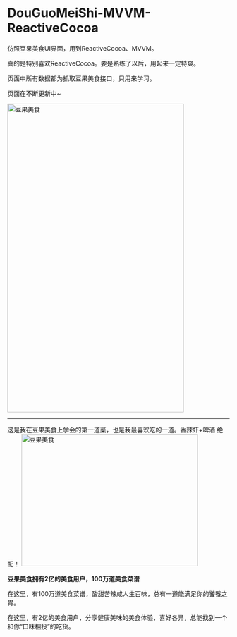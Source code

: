 # DouGuoMeiShi-MVVM-ReactiveCocoa

仿照豆果美食UI界面，用到ReactiveCocoa、MVVM。

真的是特别喜欢ReactiveCocoa。要是熟练了以后，用起来一定特爽。

页面中所有数据都为抓取豆果美食接口，只用来学习。

页面在不断更新中~


<img src="http://img.hb.aicdn.com/9eccf8d03bf34b456c6cabb4aba12736e165cd2526cdf9-AOJz0e_fw658" width="400px" height="700px" alt="豆果美食">


-----
这是我在豆果美食上学会的第一道菜，也是我最喜欢吃的一道。香辣虾+啤酒  绝配！
<img src="http://cp1.douguo.net/upload/caiku/d/2/5/600x400_d28b68268d40ee205316b9628c4ae0c5.jpg" width="400px" height="300px" alt="豆果美食">

**豆果美食拥有2亿的美食用户，100万道美食菜谱**

在这里，有100万道美食菜谱，酸甜苦辣咸人生百味，总有一道能满足你的饕餮之胃。

在这里，有2亿的美食用户，分享健康美味的美食体验，喜好各异，总能找到一个和你“口味相投”的吃货。


